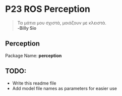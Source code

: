 # P23 ROS Perception

> Τα μάτια μου σχιστά, μοιάζουν με κλειστά.<br>
**-Billy Sio**

## Perception
Package Name: **perception**

## TODO:
- Write this readme file
- Add model file names as parameters for easier use
